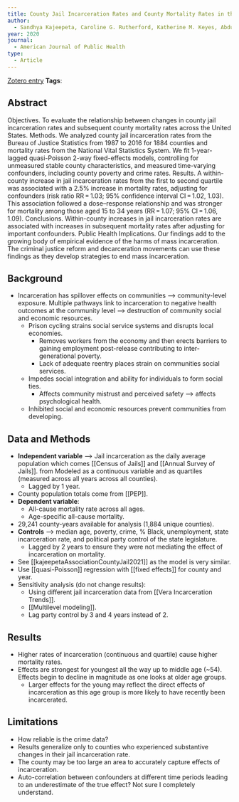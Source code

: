 ```yaml
---
title: County Jail Incarceration Rates and County Mortality Rates in the United States, 1987–2016
author:
  - Sandhya Kajeepeta, Caroline G. Rutherford, Katherine M. Keyes, Abdulrahman M. El-Sayed, Seth J. Prins
year: 2020
journal:
  - American Journal of Public Health
type:
  - Article
---
```

[Zotero entry](zotero://select/items/@kajeepetaCountyJailIncarceration2020)
**Tags**:
## Abstract

Objectives. To evaluate the relationship between changes in county jail incarceration rates and subsequent county mortality rates across the United States. Methods. We analyzed county jail incarceration rates from the Bureau of Justice Statistics from 1987 to 2016 for 1884 counties and mortality rates from the National Vital Statistics System. We fit 1-year-lagged quasi-Poisson 2-way fixed-effects models, controlling for unmeasured stable county characteristics, and measured time-varying confounders, including county poverty and crime rates. Results. A within-county increase in jail incarceration rates from the first to second quartile was associated with a 2.5% increase in mortality rates, adjusting for confounders (risk ratio RR = 1.03; 95% confidence interval CI = 1.02, 1.03). This association followed a dose–response relationship and was stronger for mortality among those aged 15 to 34 years (RR = 1.07; 95% CI = 1.06, 1.09). Conclusions. Within-county increases in jail incarceration rates are associated with increases in subsequent mortality rates after adjusting for important confounders. Public Health Implications. Our findings add to the growing body of empirical evidence of the harms of mass incarceration. The criminal justice reform and decarceration movements can use these findings as they develop strategies to end mass incarceration.

## Background

* Incarceration has spillover effects on communities --> community-level exposure. Multiple pathways link to incarceration to negative health outcomes at the community level --> destruction of community social and economic resources.
	* Prison cycling strains social service systems and disrupts local economies.
		* Removes workers from the economy and then erects barriers to gaining employment post-release contributing to inter-generational poverty.
		* Lack of adequate reentry places strain on communities social services.
	* Impedes social integration and ability for individuals to form social ties.
		* Affects community mistrust and perceived safety --> affects psychological health.
	* Inhibited social and economic resources prevent communities from developing.

## Data and Methods

* **Independent variable** --> Jail incarceration as the daily average population which comes [[Census of Jails]] and [[Annual Survey of Jails]]. from Modeled as a continuous variable and as quartiles (measured across all years across all counties).
	* Lagged by 1 year.
* County population totals come from [[PEP]].
* **Dependent variable**:
	* All-cause mortality rate across all ages.
	* Age-specific all-cause mortality.
* 29,241 county-years available for analysis (1,884 unique counties).
* **Controls** --> median age, poverty, crime, % Black, unemployment, state incarceration rate, and political party control of the state legislature.
	* Lagged by 2 years to ensure they were not mediating the effect of incarceration on mortality.
* See [[kajeepetaAssociationCountyJail2021]] as the model is very similar.
* Use [[quasi-Poisson]] regression with [[fixed effects]] for county and year.
* Sensitivity analysis (do not change results):
	* Using different jail incarceration data from [[Vera Incarceration Trends]].
	* [[Multilevel modeling]].
	* Lag party control by 3 and 4 years instead of 2.

## Results

* Higher rates of incarceration (continuous and quartile) cause higher mortality rates.
* Effects are strongest for youngest all the way up to middle age (~54). Effects begin to decline in magnitude as one looks at older age groups.
	* Larger effects for the young may reflect the direct effects of incarceration as this age group is more likely to have recently been incarcerated.

## Limitations

* How reliable is the crime data?
* Results generalize only to counties who experienced substantive changes in their jail incarceration rate.
* The county may be too large an area to accurately capture effects of incarceration.
* Auto-correlation between confounders at different time periods leading to an underestimate of the true effect? Not sure I completely understand.